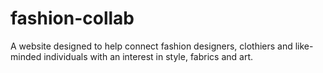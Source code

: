 # fashion-collab
A website designed to help connect fashion designers, clothiers and like-minded individuals with an interest in style, fabrics and art.
